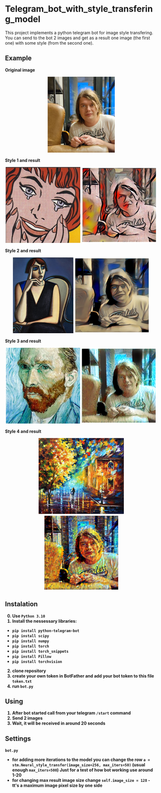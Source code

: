 # Telegram_bot_with_style_transfering_model

This project implements a python telegram bot for image style transfering. 
You can send to the bot 2 images and get as a result one image (the first one) with some style (from the second one).

## Example
<b> Original image

<p align="center">
  <img src="https://github.com/Anastasiyofworld/Telegram_bot_with_style_transfering_model/blob/main/imges/original.jpg" height="250" title="Original photo" alt="Original photo">
</p>

<b> Style 1 and result

<p align="center">
  <img src="https://github.com/Anastasiyofworld/Telegram_bot_with_style_transfering_model/blob/main/imges/style_1.png" height="250" title="Style 1" alt="Style 1">
  <img src="https://github.com/Anastasiyofworld/Telegram_bot_with_style_transfering_model/blob/main/imges/style_1_result.png" height="250" title="Style 1 RESULT" alt="Style 1 RESULT">
</p>

<b> Style 2 and result

<p align="center">
  <img src="https://github.com/Anastasiyofworld/Telegram_bot_with_style_transfering_model/blob/main/imges/style_2.png" height="250" title="Style 2" alt="Style 2">
  <img src="https://github.com/Anastasiyofworld/Telegram_bot_with_style_transfering_model/blob/main/imges/style_2_result.png" height="250" title="Style 2 RESULT" alt="Style 2 RESULT">
</p>

<b> Style 3 and result

<p align="center">
  <img src="https://github.com/Anastasiyofworld/Telegram_bot_with_style_transfering_model/blob/main/imges/style_3.jpg" height="250" title="Style 3" alt="Style 3">
  <img src="https://github.com/Anastasiyofworld/Telegram_bot_with_style_transfering_model/blob/main/imges/style_3_result.png" height="250" title="Style 3 RESULT" alt="Style 3 RESULT">
</p>

<b> Style 4 and result

<p align="center">
  <img src="https://github.com/Anastasiyofworld/Telegram_bot_with_style_transfering_model/blob/main/imges/style_4.jpeg" height="250" title="Style 4" alt="Style 4">
  <img src="https://github.com/Anastasiyofworld/Telegram_bot_with_style_transfering_model/blob/main/imges/style_4_result.png" height="250" title="Style 4 RESULT" alt="Style 4 RESULT">
</p>


## Instalation

0. Use `Python 3.10`
1. Install the nessessary libraries:
- `pip install python-telegram-bot`
- `pip install scipy`
- `pip install numpy`
- `pip install torch`
- `pip install torch_snippets`
- `pip install Pillow`
- `pip install torchvision`

2. clone repository
3. create **your own token** in **BotFather** and add your bot token to this file `token.txt`
4. run `bot.py` 

## Using

1. After bot started call from your telegram `/start` command
2. Send 2 images
3. Wait, it will be received in around 20 seconds

## Settings

`bot.py`
 - for adding more iterations to the model you can change the row `a = stm.Neural_style_transfer(image_size=256, max_iters=50)` (usual enough `max_iters=500`) Just for a test of how bot working use around 1-20
- for changing max result image size change `self.image_size = 128` - tt's a  maximum image pixel size by one side
  
